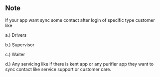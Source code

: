## Note
If your app want sync some contact after login of specific type customer like


a.) Drivers


b.) Supervisor


c.) Waiter


d.) Any servicing like if there is kent app or any purifier app they want to sync contact like service support or customer care.
